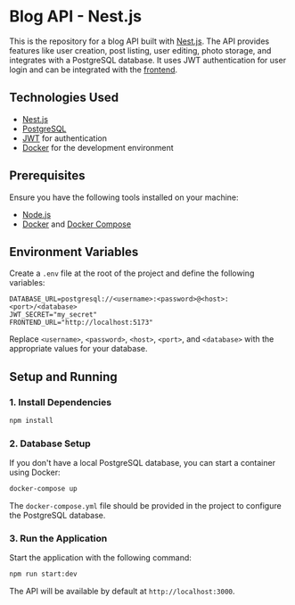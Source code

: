 # Blog API - Nest.js

This is the repository for a blog API built with [Nest.js](https://nestjs.com/). The API provides features like user creation, post listing, user editing, photo storage, and integrates with a PostgreSQL database. It uses JWT authentication for user login and can be integrated with the [frontend](https://github.com/Thiago-Teofilo/ignite-feed-frontend).

## Technologies Used

- [Nest.js](https://nestjs.com/)
- [PostgreSQL](https://www.postgresql.org/)
- [JWT](https://jwt.io/) for authentication
- [Docker](https://www.docker.com/) for the development environment

## Prerequisites

Ensure you have the following tools installed on your machine:

- [Node.js](https://nodejs.org/)
- [Docker](https://www.docker.com/) and [Docker Compose](https://docs.docker.com/compose/)


## Environment Variables

Create a `.env` file at the root of the project and define the following variables:

```env
DATABASE_URL=postgresql://<username>:<password>@<host>:<port>/<database>
JWT_SECRET="my_secret"
FRONTEND_URL="http://localhost:5173"
```

Replace `<username>`, `<password>`, `<host>`, `<port>`, and `<database>` with the appropriate values for your database.

## Setup and Running

### 1. Install Dependencies

```bash
npm install
```

### 2. Database Setup

If you don't have a local PostgreSQL database, you can start a container using Docker:

```bash
docker-compose up
```

The `docker-compose.yml` file should be provided in the project to configure the PostgreSQL database.

### 3. Run the Application

Start the application with the following command:

```bash
npm run start:dev
```

The API will be available by default at `http://localhost:3000`.
